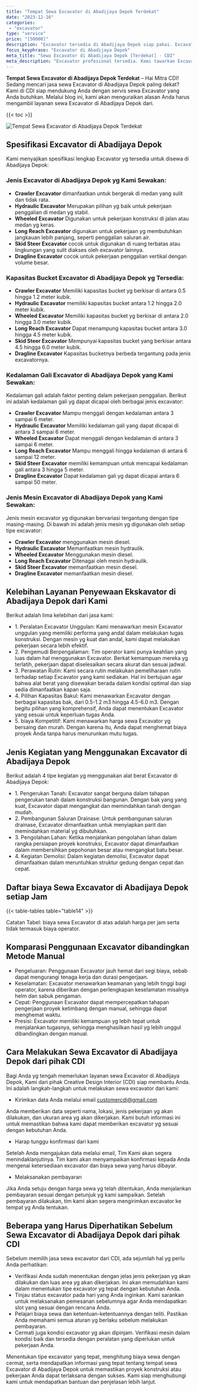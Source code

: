 ```yaml
---
title: "Tempat Sewa Excavator di Abadijaya Depok Terdekat"
date: "2023-12-16"
categories:
 - "excavator"
type: "service"
price: "[50000]"
description: "Excavator tersedia di Abadijaya Depok siap pakai. Excavator unggulan untuk proyek pembangunan yang membutuhkan peralatan profesional dengan performa optimal. Konsultasikan kebutuhan Anda."
focus_keyphrase: "Excavator di Abadijaya Depok"
meta_title: "Sewa Excavator di Abadijaya Depok [Terdekat] - CDI"
meta_description: "Excavator profesional tersedia. Kami tawarkan Excavator berkualitas untuk mendukung produktivitas. Penawaran spesial minggu ini tersedia."
---
```


**Tempat Sewa Excavator di Abadijaya Depok Terdekat** – Hai Mitra CDI! Sedang mencari jasa sewa Excavator di Abadijaya Depok paling dekat? Kami di CDI siap mendukung Anda dengan servis sewa Excavator yang Anda butuhkan. Melalui blog ini, kami akan menguraikan alasan Anda harus mengambil layanan sewa Excavator di Abadijaya Depok dari.

{{< toc >}}

![Tempat Sewa Excavator di Abadijaya Depok Terdekat](/images/excavator/excavator-01.jpg)

## Spesifikasi Excavator di Abadijaya Depok

Kami menyajikan spesifikasi lengkap Excavator yg tersedia untuk disewa di Abadijaya Depok:

### Jenis Excavator di Abadijaya Depok yg Kami Sewakan:

*   **Crawler Excavator** dimanfaatkan untuk bergerak di medan yang sulit dan tidak rata.
*   **Hydraulic Excavator** Merupakan pilihan yg baik untuk pekerjaan penggalian di medan yg stabil.
*   **Wheeled Excavator** Digunakan untuk pekerjaan konstruksi di jalan atau medan yg keras.
*   **Long Reach Excavator** digunakan untuk pekerjaan yg membutuhkan jangkauan lebih panjang, seperti penggalian saluran air.
*   **Skid Steer Excavator** cocok untuk digunakan di ruang terbatas atau lingkungan yang sulit diakses oleh excavator lainnya.
*   **Dragline Excavator** cocok untuk pekerjaan penggalian vertikal dengan volume besar.

### Kapasitas Bucket Excavator di Abadijaya Depok yg Tersedia:

*   **Crawler Excavator** Memiliki kapasitas bucket yg berkisar di antara 0.5 hingga 1.2 meter kubik.
*   **Hydraulic Excavator** memiliki kapasitas bucket antara 1.2 hingga 2.0 meter kubik.
*   **Wheeled Excavator** Memiliki kapasitas bucket yg berkisar di antara 2.0 hingga 3.0 meter kubik.
*   **Long Reach Excavator** Dapat menampung kapasitas bucket antara 3.0 hingga 4.5 meter kubik.
*   **Skid Steer Excavator** Mempunyai kapasitas bucket yang berkisar antara 4.5 hingga 6.0 meter kubik.
*   **Dragline Excavator** Kapasitas bucketnya berbeda tergantung pada jenis excavatornya.

### Kedalaman Gali Excavator di Abadijaya Depok yang Kami Sewakan:

Kedalaman gali adalah faktor penting dalam pekerjaan penggalian. Berikut ini adalah kedalaman gali yg dapat dicapai oleh berbagai jenis excavator:

*   **Crawler Excavator** Mampu menggali dengan kedalaman antara 3 sampai 6 meter.
*   **Hydraulic Excavator** Memiliki kedalaman gali yang dapat dicapai di antara 3 sampai 6 meter.
*   **Wheeled Excavator** Dapat menggali dengan kedalaman di antara 3 sampai 6 meter.
*   **Long Reach Excavator** Mampu menggali hingga kedalaman di antara 6 sampai 12 meter.
*   **Skid Steer Excavator** memiliki kemampuan untuk mencapai kedalaman gali antara 3 hingga 5 meter.
*   **Dragline Excavator** Dapat kedalaman gali yg dapat dicapai antara 6 sampai 50 meter.

### Jenis Mesin Excavator di Abadijaya Depok yang Kami Sewakan:

Jenis mesin excavator yg digunakan bervariasi tergantung dengan tipe masing-masing. Di bawah ini adalah jenis mesin yg digunakan oleh setiap tipe excavator:

*   **Crawler Excavator** menggunakan mesin diesel.
*   **Hydraulic Excavator** Memanfaatkan mesin hydraulik.
*   **Wheeled Excavator** Menggunakan mesin diesel.
*   **Long Reach Excavator** Ditenagai oleh mesin hydraulik.
*   **Skid Steer Excavator** memanfaatkan mesin diesel.
*   **Dragline Excavator** memanfaatkan mesin diesel.

## Kelebihan Layanan Penyewaan Ekskavator di Abadijaya Depok dari Kami

Berikut adalah lima kelebihan dari jasa kami:

*   1\. Peralatan Excavator Unggulan: Kami menawarkan mesin Excavator unggulan yang memiliki performa yang andal dalam melakukan tugas konstruksi. Dengan mesin yg kuat dan andal, kami dapat melakukan pekerjaan secara lebih efektif.
*   2\. Pengemudi Berpengalaman: Tim operator kami punya keahlian yang luas dalam hal menggunakan Excavator. Berkat kemampuan mereka yg terlatih, pekerjaan dapat diselesaikan secara akurat dan sesuai jadwal.
*   3\. Perawatan Rutin: Kami secara rutin melakukan pemeliharaan rutin terhadap setiap Excavator yang kami sediakan. Hal ini bertujuan agar bahwa alat berat yang disewakan berada dalam kondisi optimal dan siap sedia dimanfaatkan kapan saja.
*   4\. Pilihan Kapasitas Bakul: Kami menawarkan Excavator dengan berbagai kapasitas bak, dari 0.5-1.2 m3 hingga 4.5-6.0 m3. Dengan begitu pilihan yang komprehensif, Anda dapat menentukan Excavator yang sesuai untuk keperluan tugas Anda.
*   5\. biaya Kompetitif: Kami menawarkan harga sewa Excavator yg bersaing dan murah. Dengan karena itu, Anda dapat menghemat biaya proyek Anda tanpa harus menurunkan mutu tugas.

## Jenis Kegiatan yang Menggunakan Excavator di Abadijaya Depok

Berikut adalah 4 tipe kegiatan yg menggunakan alat berat Excavator di Abadijaya Depok:

*   1\. Pengerukan Tanah: Excavator sangat berguna dalam tahapan pengerukan tanah dalam konstruksi bangunan. Dengan bak yang yang kuat, Excavator dapat mengangkat dan memindahkan tanah dengan mudah.
*   2\. Pembangunan Saluran Drainase: Untuk pembangunan saluran drainase, Excavator dimanfaatkan untuk menyiapkan parit dan memindahkan material yg dibutuhkan.
*   3\. Pengolahan Lahan: Ketika menjalankan pengolahan lahan dalam rangka persiapan proyek konstruksi, Excavator dapat dimanfaatkan dalam membersihkan pepohonan besar atau mengangkat batu besar.
*   4\. Kegiatan Demolisi: Dalam kegiatan demolisi, Excavator dapat dimanfaatkan dalam meruntuhkan struktur gedung dengan cepat dan cepat.

## Daftar biaya Sewa Excavator di Abadijaya Depok setiap Jam

{{< table-tables table="table14" >}}

Catatan Tabel: biaya sewa Excavator di atas adalah harga per jam serta tidak termasuk biaya operator.

## Komparasi Penggunaan Excavator dibandingkan Metode Manual

*   Pengeluaran: Penggunaan Excavator jauh hemat dari segi biaya, sebab dapat mengurangi tenaga kerja dan durasi pengerjaan.
*   Keselamatan: Excavator menawarkan keamanan yang lebih tinggi bagi operator, karena diberikan dengan perlengkapan keselamatan misalnya helm dan sabuk pengaman.
*   Cepat: Penggunaan Excavator dapat mempercepatkan tahapan pengerjaan proyek ketimbang dengan manual, sehingga dapat menghemat waktu.
*   Presisi: Excavator memiliki kemampuan yg lebih tepat untuk menjalankan tugasnya, sehingga menghasilkan hasil yg lebih unggul dibandingkan dengan manual.

## Cara Melakukan Sewa Excavator di Abadijaya Depok dari pihak CDI

Bagi Anda yg tengah memerlukan layanan sewa Excavator di Abadijaya Depok, Kami dari pihak Creative Design Interior (CDI) siap membantu Anda. Ini adalah langkah-langkah untuk melakukan sewa excavator dari kami:

*   Kirimkan data Anda melalui email customercdi@gmail.com

Anda memberikan data seperti nama, lokasi, jenis pekerjaan yg akan dilakukan, dan ukuran area yg akan dikerjakan. Kami butuh informasi ini untuk memastikan bahwa kami dapat memberikan excavator yg sesuai dengan kebutuhan Anda.
*   Harap tunggu konfirmasi dari kami

Setelah Anda mengajukan data melalui email, Tim Kami akan segera menindaklanjutinya. Tim kami akan menyampaikan konfirmasi kepada Anda mengenai ketersediaan excavator dan biaya sewa yang harus dibayar.
*   Melaksanakan pembayaran

Jika Anda setuju dengan harga sewa yg telah ditentukan, Anda menjalankan pembayaran sesuai dengan petunjuk yg kami sampaikan. Setelah pembayaran dilakukan, tim kami akan segera mengirimkan excavator ke tempat yg Anda tentukan.

## Beberapa yang Harus Diperhatikan Sebelum Sewa Excavator di Abadijaya Depok dari pihak CDI

Sebelum memilih jasa sewa excavator dari CDI, ada sejumlah hal yg perlu Anda perhatikan:

*   Verifikasi Anda sudah menentukan dengan jelas jenis pekerjaan yg akan dilakukan dan luas area yg akan dikerjakan. Ini akan memudahkan kami dalam menentukan tipe excavator yg tepat dengan kebutuhan Anda.
*   Tinjau status excavator pada hari yang Anda inginkan. Kami sarankan untuk melaksanakan pemesanan sebelumnya agar Anda mendapatkan slot yang sesuai dengan rencana Anda.
*   Pelajari biaya sewa dan ketentuan-ketentuannya dengan teliti. Pastikan Anda memahami semua aturan yg berlaku sebelum melakukan pembayaran.
*   Cermati juga kondisi excavator yg akan dipinjam. Verifikasi mesin dalam kondisi baik dan tersedia dengan peralatan yang diperlukan untuk pekerjaan Anda.

Menentukan tipe excavator yang tepat, menghitung biaya sewa dengan cermat, serta mendapatkan informasi yang tepat tentang tempat sewa Excavator di Abadijaya Depok untuk memastikan proyek konstruksi atau pekerjaan Anda dapat terlaksana dengan sukses. Kami siap menghubungi kami untuk mendapatkan bantuan dan penjelasan lebih lanjut.